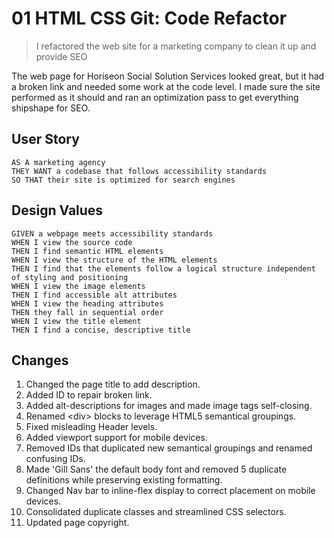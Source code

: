 # 01 HTML CSS Git: Code Refactor
> I refactored the web site for a marketing company to clean it up and provide SEO

The web page for Horiseon Social Solution Services looked great, but it had a broken link 
and needed some work at the code level. I made sure the site performed as it should and 
ran an optimization pass to get everything shipshape for SEO.

## User Story

```
AS A marketing agency
THEY WANT a codebase that follows accessibility standards
SO THAT their site is optimized for search engines
```

## Design Values

```
GIVEN a webpage meets accessibility standards
WHEN I view the source code
THEN I find semantic HTML elements
WHEN I view the structure of the HTML elements
THEN I find that the elements follow a logical structure independent of styling and positioning
WHEN I view the image elements
THEN I find accessible alt attributes
WHEN I view the heading attributes
THEN they fall in sequential order
WHEN I view the title element
THEN I find a concise, descriptive title
```

## Changes
1. Changed the page title to add description.
2. Added ID to repair broken link.
3. Added alt-descriptions for images and made image tags self-closing.
4. Renamed &lt;div&gt; blocks to leverage HTML5 semantical groupings.
5. Fixed misleading Header levels.
6. Added viewport support for mobile devices.
7. Removed IDs that duplicated new semantical groupings and renamed confusing IDs.
8. Made 'Gill Sans' the default body font and removed 5 duplicate definitions while preserving existing formatting.
9. Changed Nav bar to inline-flex display to correct placement on mobile devices.
10. Consolidated duplicate classes and streamlined CSS selectors.
11. Updated page copyright.
